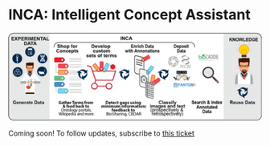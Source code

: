 # INCA: Intelligent Concept Assistant

![img](images/inca-flow.png)

Coming soon! To follow updates, subscribe to [this ticket](https://github.com/INCATools/intelligent-concept-assistant/issues/1)

